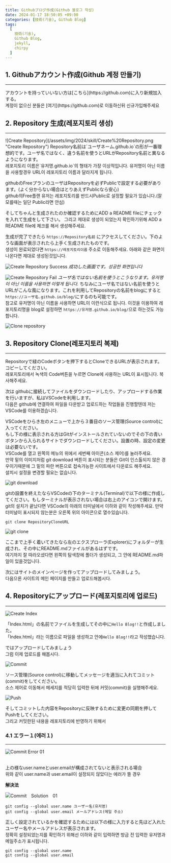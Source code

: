 ```yaml
---
title: Githubブログ作成(Github 블로그 작성)
date: 2024-01-17 18:50:05 +09:00
categories: [技術(기술), Github Blog]
tags:
  [
    技術(기술),
    Github Blog,
    jekyll,
    chirpy
  ]
---
```

## 1. Githubアカウント作成(Github 계정 만들기)
<hr>
アカウントを持っていいない方は[こちら](https://github.com)に入り新規加入する。<br>
계정이 없으신 분들은 [여기](https://github.com)로 이동하신뒤 신규가입해주세요<br>


## 2. Repository 生成(레포지토리 생성)
<hr>
![Create Repository](/assets/img/2024/skill/Create%20Repository.png "Create Repository")
Repository名前は`ユーザネーム.github.io`の形が一番理想的です。ユーザ名ではなく、違う名前を使うとURLがRepository名前と異なるようになります。<br>
레포지토리 이름은`유저명.github.io`의 형태가 가장 이상적입니다. 유저명이 아닌 이름을 사용할경우 URL이 레포지토리 이름과 달라지게 됩니다.<br>

githubのFreeプランのユーザはRepositoryを必ずPublicで設定する必要があります。(よく分からない場合はとりあえずPublicなら安心)<br>
github의Free플랜 유저는 레포지토리를 반드시Public로 설정할 필요가 있습니다.(잘 모를때는 일단 Public라면 안심)<br>

そしてちゃんと生成されたのか確認するためにADD a README fileにチェックを入れて生成をして下さい。
그리고 제대로 생성이 되었는지 확인하기위해 ADD a README file에 체크를 해서 생성해주세요.

生成が完了できたら `https://Repository名前` にアクセスしてください。下のような画面が表示されたら上手く生成されたものです。<br>
생성이 완료되었다면 `https://레포지토리이름` 주소로 이동해주세요. 아래와 같은 화면이 나온다면 제대로 생성된것입니다.<br>

![Create Repository Success](/assets/img/2024/skill/Create%20Repository%20Success.png "Create Repository Success")
_成功した画面です。성공한 화면입니다_

![Create Repository Fail](/assets/img/2024/skill/Create%20Repository%20Fail.png "Create Repository Fail")
_ユーザ名ではない名前を使うとこうなります。유저명이 아닌 이름을 사용하면 이렇게 됩니다._
ちなみにユーザ名ではない名前を使うとURLがこんな風になります。これを利用してRepositoryの名前をblogにすると`https://ユーザ名.github.io/blog/`にするのも可能です。<br>
참고로 유저명이 아닌 이름을 사용하면 URL이 이런식으로 됩니다. 이것을 이용하여 레포지토리명을 blog로 설정하면 `https://유저명.github.io/blog/`으로 하는것도 가능합니다.<br>

![Clone repository](/assets/img/2024/skill/Clone%20repository.png "Clone repository")


## 3. Repository Clone(레포지토리 복제)
<hr>
Repositoryで緑のCodeボタンを押下するとCloneできるURLが表示されます。コピーしてください。<br>
레포지토리에서 녹색의 Code버튼을 누르면 Clone에 사용하는 URL이 표시됩니다. 복사해주세요.

次は githubに接続してファイルをダウンロードしたり、アップロードする作業を行いますが、私はVSCodeを利用します。<br>
다음은 github에 연결하여 파일을 다운받고 업로드하는 작업들을 진행할텐데 저는 VSCode를 이용하겠습니다.

VSCodeをひらき左のメニューで上から３番目のソース管理(Source control)に入ってください。<br>
もし下の様に表示される方はGitがインストールされていないのでその下の青いボタンから入られるサイトでダウンロードしてください。設置の時、設定の変更は必要ないです。<br>
VSCode를 열고 왼쪽의 메뉴의 위에서 세번째 아이콘(소스 제어)를 눌러주세요.<br>
만약 밑의 이미지처럼 git download 버튼이 표시되는 분들은 Git이 인스톨되지 않은 경우이기때문에 그 밑의 파란 버튼으로 접속가능한 사이트에서 다운로드 해주세요.<br>
설치시 설정을 변경할 필요는 없습니다.

![git download](/assets/img/2024/skill/git%20download.png "git download")

gitの設置を終えたならVSCodeの下のターミナル(Terminal)で以下の様に作成してください。もしターミナルが表示されない場合は右上のアイコンで開けます。<br>
git의 설치가 끝났다면 VSCode의 아래의 터미널에서 이하와 같이 작성해주세요. 만약 터미널이 표시되지 않는분은 오른쪽 위의 아이콘으로 열수있습니다.

`git clone RepositoryCloneURL`

![git clone](/assets/img/2024/skill/git%20clone.png "git clone")

ここまで上手く着いてきたなら左のエクスプローラ(Explorer)にフォルダーが生成され、その中にREADME.mdファイルがあるはずです。<br>
여기까지 잘 따라오셨다면 왼쪽의 탐색창에 폴더가 생성되고, 그 안에 README.md파일이 있을것입니다.

次にはサイトのメインページを作ってアップロードしてみましょう。<br>
다음으론 사이트의 메인 페이지를 만들고 업로드해봅시다.

## 4. Repositoryにアップロード(레포지토리에 업로드)
<hr>

![Create Index](/assets/img/2024/skill/Create%20Index.png "Create Index")

「Index.html」の名前でファイルを生成してその中に`Hello Blog!!`と作成しました。<br>
「Index.html」라는 이름으로 파일을 생성하고 안에`Hello Blog!!`라고 작성했습니다.

ではアップロードしてみましょう<br>
그럼 이제 업로드를 해봅시다.

![Commit](/assets/img/2024/skill/commit.png "Commit")

ソース管理(Source control)に移動してメッセージを適当に入れてコミット(commit)をしてください。<br>
소스 제어로 이동해서 메세지를 적당히 입력한 뒤에 커밋(commit)을 실행해주세요.

![Push](/assets/img/2024/skill/push.png "Push")

そしてコミットした内容をRepositoryに反映するために変更の同期を押してPushをしてください。<br>
그리고 커밋한된 내용을 레포지토리에 반영하기 위해서 

### 4.1 エラー１(에러１)
<hr>

![Commit Error 01](/assets/img/2024/skill/Commit-Error-01.png "Commit Error 01")

<br>
上の様なuser.nameとuser.emailが構成されてないと表示される場合<br>
위와 같이 user.name과 user.email이 설정되지 않았다는 에러가 뜰 경우

**解決法**

![Commit　Solution　01](/assets/img/2024/skill/Commit-Solution-01.png "Commit　Solution　01")

```
git config --global user.name ユーザー名(유저명)
git config --global user.email メールアドレス(메일 주소)
```

正しく設定されているかを確認するためには以下の様に入力すると先ほど入れたユーザー名やメールアドレスが表示されます。<br>
정확히 설정되었는지를 확인하기 위해선 이하와 같이 입력하면 방금 전 입력한 유저명과 메일주소가 표시됩니다.

`git config --global user.name`<br>
`git config --global user.email`


